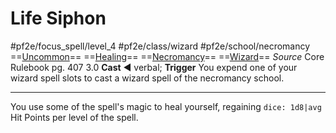 # Life Siphon
#pf2e/focus_spell/level_4 #pf2e/class/wizard #pf2e/school/necromancy 
==[Uncommon](rules/traits/uncommon.md)== ==[Healing](rules/traits/healing.md)== ==[Necromancy](rules/traits/necromancy.md)== ==[Wizard](rules/traits/wizard.md)==
*Source* Core Rulebook pg. 407 3.0
**Cast** ◄ verbal; **Trigger** You expend one of your wizard spell slots to cast a wizard spell of the necromancy school.

---
You use some of the spell's magic to heal yourself, regaining `dice: 1d8|avg` Hit Points per level of the spell.